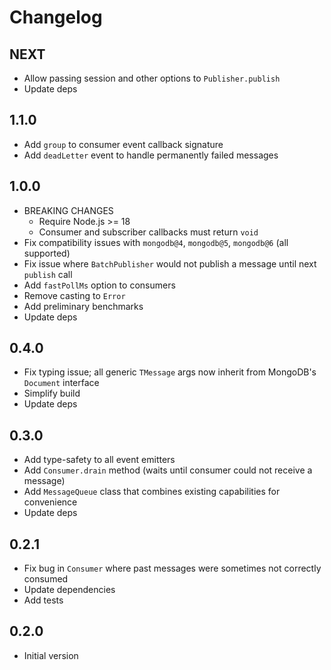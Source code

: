 # Changelog

## NEXT

- Allow passing session and other options to `Publisher.publish`
- Update deps

## 1.1.0

- Add `group` to consumer event callback signature
- Add `deadLetter` event to handle permanently failed messages

## 1.0.0

- BREAKING CHANGES
  - Require Node.js >= 18
  - Consumer and subscriber callbacks must return `void`
- Fix compatibility issues with `mongodb@4`, `mongodb@5`, `mongodb@6` (all supported)
- Fix issue where `BatchPublisher` would not publish a message until next `publish` call
- Add `fastPollMs` option to consumers
- Remove casting to `Error`
- Add preliminary benchmarks
- Update deps

## 0.4.0

- Fix typing issue; all generic `TMessage` args now inherit from MongoDB's `Document` interface
- Simplify build
- Update deps

## 0.3.0

- Add type-safety to all event emitters
- Add `Consumer.drain` method (waits until consumer could not receive a message)
- Add `MessageQueue` class that combines existing capabilities for convenience
- Update deps

## 0.2.1

- Fix bug in `Consumer` where past messages were sometimes not correctly consumed
- Update dependencies
- Add tests

## 0.2.0

- Initial version
